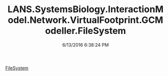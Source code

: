 ﻿---
title: LANS.SystemsBiology.InteractionModel.Network.VirtualFootprint.GCModeller.FileSystem
date: 6/13/2016 6:38:24 PM
---

[FileSystem](T-LANS.SystemsBiology.InteractionModel.Network.VirtualFootprint.GCModeller.FileSystem.FileSystem.html)
